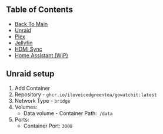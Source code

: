 ## Table of Contents
- [Back To Main](../readme.md)
- [Unraid](./setup_unraid.md)
- [Plex](./setup_plex.md)
- [Jellyfin](./setup_jellyfin.md)
- [HDMI Sync](./setup_hdmi_sync.md)
- [Home Assistant (WIP)](./setup_homeassistant.md)

## Unraid setup

1) Add Container
2) Repository - `ghcr.io/iloveicedgreentea/gowatchit:latest`
3) Network Type - `bridge`
4) Volumes:
   * Data volume - Container Path:` /data`
5) Ports:
   * Container Port: `3000`
